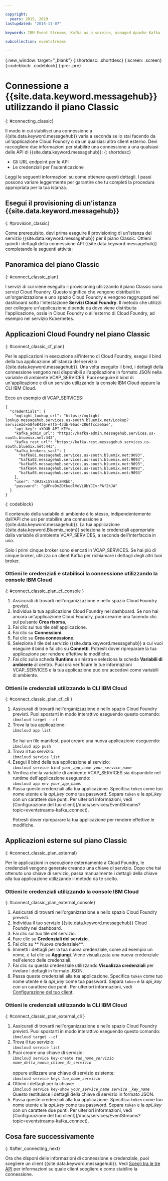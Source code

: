 ```yaml
---

copyright:
  years: 2015, 2019
lastupdated: "2018-11-07"

keywords: IBM Event Streams, Kafka as a service, managed Apache Kafka

subcollection: eventstreams

---
```


{:new_window: target="_blank"}
{:shortdesc: .shortdesc}
{:screen: .screen}
{:codeblock: .codeblock}
{:pre: .pre}


# Connessione a {{site.data.keyword.messagehub}} utilizzando il piano Classic 
{: #connecting_classic}

Il modo in cui stabilisci una connessione a {{site.data.keyword.messagehub}} varia a seconda se lo stai facendo da un'applicazione Cloud Foundry o da un qualsiasi altro client esterno. Devi raccogliere due informazioni per stabilire una connessione a una qualsiasi delle API di {{site.data.keyword.messagehub}}:
{: shortdesc}

* Gli URL endpoint per le API
* Le credenziali per l'autenticazione

Leggi le seguenti informazioni su come ottenere questi dettagli. I passi possono variare leggermente per garantire che tu completi la procedura appropriata per la tua istanza.

## Esegui il provisioning di un'istanza {{site.data.keyword.messagehub}}
{: #provision_classic}

Come prerequisito, devi prima eseguire il provisioning di un'istanza del servizio {{site.data.keyword.messagehub}} per il piano Classic. Ottieni quindi i dettagli della connessione API {{site.data.keyword.messagehub}} completando le seguenti attività:

## Panoramica del piano Classic
{: #connect_classic_plan}

I servizi di cui viene eseguito il provisioning utilizzando il piano Classic sono servizi Cloud Foundry. Questo significa che vengono distribuiti in un'organizzazione e uno spazio Cloud Foundry e vengono raggruppati nel dashboard sotto l'intestazione **Servizi Cloud Foundry**. Il metodo che utilizzi per collegare un'applicazione dipende da dove viene distribuita l'applicazione, ossia in Cloud Foundry o all'esterno di Cloud Foundry, ad esempio nel servizio Kubernetes.


## Applicazioni Cloud Foundry nel piano Classic
{: #connect_classic_cf_plan}

Per le applicazioni in esecuzione all'interno di Cloud Foundry, esegui il bind della tua applicazione all'istanza del servizio {{site.data.keyword.messagehub}}. Una volta eseguito il bind, i dettagli della connessione vengono resi disponibili all'applicazione in formato JSON nella variabile di ambiente VCAP_SERVICES. Puoi eseguire il bind di un'applicazione e di un servizio utilizzando la console IBM Cloud oppure la CLI IBM Cloud.

Ecco un esempio di VCAP_SERVICES:

```
{
  "credentials": {
    "mqlight_lookup_url": "https://mqlight-lookup.messagehub.services.us-south.bluemix.net/Lookup?serviceId=584e8436-e7f5-43db-96ac-2864fccae5ae",
    "api_key": <YOUR_API_KEY>,
    "kafka_admin_url": "https://kafka-admin.messagehub.services.us-south.bluemix.net:443",
    "kafka_rest_url": "https://kafka-rest.messagehub.services.us-south.bluemix.net:443",
    "kafka_brokers_sasl": [
      "kafka01.messagehub.services.us-south.bluemix.net:9093",
      "kafka02.messagehub.services.us-south.bluemix.net:9093",
      "kafka03.messagehub.services.us-south.bluemix.net:9093",
      "kafka04.messagehub.services.us-south.bluemix.net:9093",
      "kafka05.messagehub.services.us-south.bluemix.net:9093"
    ],
    "user": "d9JSx1SYsmLzNRbb",
    "password": "gUFneDm2DtkedlVeViObYJIvrPAf2kJA"
  }
}
```

{: codeblock}

Il contenuto della variabile di ambiente è lo stesso, indipendentemente dall'API che usi per stabilire una connessione a {{site.data.keyword.messagehub}}. La tua applicazione {{site.data.keyword.Bluemix_notm}} seleziona le credenziali appropriate dalla variabile di ambiente VCAP_SERVICES, a seconda dell'interfaccia in
uso.
 
Solo i primi cinque broker sono elencati in VCAP_SERVICES. Se hai più di cinque broker, utilizza un client Kafka per richiamare i dettagli degli altri tuoi broker. 


### Ottieni le credenziali e stabilisci la connessione utilizzando la console IBM Cloud
{: #connect_classic_plan_cf_console }

1. Assicurati di trovarti nell'organizzazione e nello spazio Cloud Foundry previsti.
2. Individua la tua applicazione Cloud Foundry nel dashboard. Se non hai ancora un'applicazione Cloud Foundry, puoi crearne una facendo clic sul pulsante **Crea risorsa**,
3. Fai clic sul tuo tile dell'applicazione.
4. Fai clic su **Connessioni**.
5. Fai clic su **Crea connessione**.
6. Seleziona il tile del servizio {{site.data.keyword.messagehub}} a cui vuoi eseguire il bind e fai clic su **Connetti**. Potresti dover ripreparare la tua applicazione per rendere effettive le modifiche.
7. Fai clic sulla scheda **Runtime** a sinistra e seleziona la scheda **Variabili di ambiente** al centro. Puoi ora verificare le tue informazioni VCAP_SERVICES e la tua applicazione può ora accedevi come variabili di ambiente. 


### Ottieni le credenziali utilizzando la CLI IBM Cloud 
{: #connect_classic_plan_cf_cli }

<ol>
<li>Assicurati di trovarti nell'organizzazione e nello spazio Cloud Foundry previsti. Puoi spostarti in modo interattivo eseguendo questo comando:<br/>
<code>ibmcloud target --cf</code>
</li>
<li>Trova la tua applicazione:<br/> <code>ibmcloud app list</code> <br/>
</br>
Se hai un file manifest, puoi creare una nuova applicazione eseguendo:</br>
<code>ibmcloud app push</code>
</li>
<li>Trova il tuo servizio:</br>
<code>ibmcloud service list</code>
</li>
<li>Esegui il bind della tua applicazione al servizio:</br>
<code>ibmcloud service bind <var class="keyword varname">your_app_name</var> <var class="keyword varname">your_service_name</var></code>
</li>
<li>Verifica che la variabile di ambiente VCAP_SERVICES sia disponibile nel runtime dell'applicazione eseguendo:</br>
 <code>ibmcloud app env <var class="keyword varname">your_app_name</var></code>. 
</li>
<li>Passa queste credenziali alla tua applicazione. Specifica <code>token</code> come tuo nome utente e la <var class="keyword varname">api_key</var> come tua password. Separa <code>token</code> e la <var class="keyword varname">api_key</var> con un carattere due punti. Per ulteriori informazioni, vedi [Configurazione del tuo client](/docs/services/EventStreams?topic=eventstreams-kafka_connect).
<p>Potresti dover ripreparare la tua applicazione per rendere effettive le modifiche.</p></li>
</ol>

## Applicazioni esterne sul piano Classic
{: #connect_classic_plan_external}

Per le applicazioni in esecuzione esternamente a Cloud Foundry, le credenziali vengono generate creando una chiave di servizio. Dopo che hai ottenuto una chiave di servizio, passa manualmente i dettagli della chiave alla tua applicazione utilizzando il metodo da te scelto.

### Ottieni le credenziali utilizzando la console IBM Cloud
{: #connect_classic_plan_external_console}

1. Assicurati di trovarti nell'organizzazione e nello spazio Cloud Foundry previsti.
2. Individua il tuo servizio {{site.data.keyword.messagehub}} Cloud Foundry nel dashboard.
3. Fai clic sul tuo tile del servizio.
4. Fare clic su **Credenziali del servizio**.
5. Fai clic su ** Nuova credenziale**.
6. Immetti i dettagli per la tua nuova credenziale, come ad esempio un nome, e fai clic su **Aggiungi**. Viene visualizzata una nuova credenziale nell'elenco delle credenziali.
7. Fai clic su questa credenziale utilizzando **Visualizza credenziali** per rivelare i dettagli in formato JSON.
8. Passa queste credenziali alla tua applicazione. Specifica <code>token</code> come tuo nome utente e la <var class="keyword varname">api_key</var> come tua password. Separa <code>token</code> e la <var class="keyword varname">api_key</var> con un carattere due punti. Per ulteriori informazioni, vedi [Configurazione del tuo client](/docs/services/EventStreams?topic=eventstreams-kafka_connect).

### Ottieni le credenziali utilizzando la CLI IBM Cloud 
{: #connect_classic_plan_external_cli }

<ol>
<li>Assicurati di trovarti nell'organizzazione e nello spazio Cloud Foundry previsti. Puoi spostarti in modo interattivo eseguendo questo comando:<br>
<code>ibmcloud target --cf</code>
</li>
<li>Trova il tuo servizio:<br>
<code>ibmcloud service list</code>
</li>
<li>Puoi creare una chiave di servizio:<br>
<code>ibmcloud service key-create <var class="keyword varname">tuo_nome_servizio</var> <var class="keyword varname">nome_della_nuova_chiave_di_servizio</var></code><br>
<br/>
oppure utilizzare una chiave di servizio esistente: <br/>
<code>ibmcloud service keys <var class="keyword varname">tuo_nome_servizio</var></code> 
</li>
<li>Ottieni i dettagli per la chiave:</br>
<code>ibmcloud service key-show <var class="keyword varname">your_service_name</var> <var class="keyword varname">service _key_name</var></code></br>
Questo restituisce i dettagli della chiave di servizio in formato JSON.</li>
<li>Passa queste credenziali alla tua applicazione. Specifica <code>token</code> come tuo nome utente e la <var class="keyword varname">api_key</var> come tua password. Separa <code>token</code> e la <var class="keyword varname">api_key</var> con un carattere due punti. Per ulteriori informazioni, vedi [Configurazione del tuo client](/docs/services/EventStreams?topic=eventstreams-kafka_connect).</li>
</ol>
 
## Cosa fare successivamente
{: #after_connecting_next}

Ora che disponi delle informazioni di connessione e credenziale, puoi scegliere un client {{site.data.keyword.messagehub}}. Vedi
[Scegli tra le tre API](/docs/services/EventStreams?topic=eventstreams-choose_api_classic) per informazioni su quale client scegliere e come stabilire la connessione.










 















